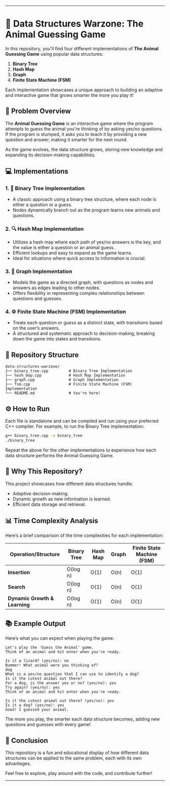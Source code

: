 

---

# 🐾 Data Structures Warzone: The Animal Guessing Game

In this repository, you'll find four different implementations of **The Animal Guessing Game** using popular data structures:

1. **Binary Tree**
2. **Hash Map**
3. **Graph**
4. **Finite State Machine (FSM)**

Each implementation showcases a unique approach to building an adaptive and interactive game that grows smarter the more you play it!

## 🧩 Problem Overview

The **Animal Guessing Game** is an interactive game where the program attempts to guess the animal you're thinking of by asking yes/no questions. If the program is stumped, it asks you to teach it by providing a new question and answer, making it smarter for the next round. 

As the game evolves, the data structure grows, storing new knowledge and expanding its decision-making capabilities.

## 💻 Implementations

### 1. **🌲 Binary Tree Implementation**
   - A classic approach using a binary tree structure, where each node is either a question or a guess.
   - Nodes dynamically branch out as the program learns new animals and questions.

### 2. **🔍 Hash Map Implementation**
   - Utilizes a hash map where each path of yes/no answers is the key, and the value is either a question or an animal guess.
   - Efficient lookups and easy to expand as the game learns.
   - Ideal for situations where quick access to information is crucial.

### 3. **🔗 Graph Implementation**
   - Models the game as a directed graph, with questions as nodes and answers as edges leading to other nodes.
   - Offers flexibility in representing complex relationships between questions and guesses.

### 4. **⚙️ Finite State Machine (FSM) Implementation**
   - Treats each question or guess as a distinct state, with transitions based on the user’s answers.
   - A structured and systematic approach to decision-making, breaking down the game into states and transitions.

## 📂 Repository Structure

```
data-structures-warzone/
├── binary_tree.cpp         # Binary Tree Implementation
├── hash_map.cpp            # Hash Map Implementation
├── graph.cpp               # Graph Implementation
├── fsm.cpp                 # Finite State Machine (FSM) Implementation
└── README.md               # You're here!
```

## ⚙️ How to Run

Each file is standalone and can be compiled and run using your preferred C++ compiler. For example, to run the Binary Tree implementation:

```bash
g++ binary_tree.cpp -o binary_tree
./binary_tree
```

Repeat the above for the other implementations to experience how each data structure performs the Animal Guessing Game.

## 🧠 Why This Repository?

This project showcases how different data structures handle:
- Adaptive decision-making.
- Dynamic growth as new information is learned.
- Efficient data storage and retrieval.

## 📊 Time Complexity Analysis

Here’s a brief comparison of the time complexities for each implementation:

| Operation/Structure             | Binary Tree        | Hash Map           | Graph            | Finite State Machine (FSM) |
|---------------------------------|-------------------|-------------------|-----------------|-----------------------------|
| **Insertion**                   | O(log n)          | O(1)              | O(n)            | O(1)                        |
| **Search**                      | O(log n)          | O(1)              | O(n)            | O(1)                        |
| **Dynamic Growth & Learning**   | O(log n)          | O(1)              | O(n)            | O(1)                        |


## 📚 Example Output

Here’s what you can expect when playing the game:

```
Let's play the 'Guess the Animal' game.
Think of an animal and hit enter when you're ready.

Is it a lizard? (yes/no): no
Bummer! What animal were you thinking of?
dog
What is a yes/no question that I can use to identify a dog?
Is it the cutest animal out there?
For a dog, is the answer yes or no? (yes/no): yes
Try again? (yes/no): yes
Think of an animal and hit enter when you're ready.

Is it the cutest animal out there? (yes/no): yes
Is it a dog? (yes/no): yes
Good! I guessed your animal.
```

The more you play, the smarter each data structure becomes, adding new questions and guesses with every game!

## 🎯 Conclusion

This repository is a fun and educational display of how different data structures can be applied to the same problem, each with its own advantages.

Feel free to explore, play around with the code, and contribute further!

---
